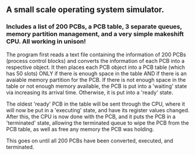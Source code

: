 ## A small scale operating system simulator.

### Includes a list of 200 PCBs, a PCB table, 3 separate queues, memory partition management, and a very simple makeshift CPU. All working in unison!

The program first reads a text file containing the information of 200 PCBs (process control blocks) and converts the information of each PCB into a respective object.
It then places each PCB object into a PCB table (which has 50 slots) ONLY if there is enough space in the table AND if there is an avaiable memory partition for the PCB.
If there is not enough space in the table or not enough memory available, the PCB is put into a 'waiting' state via increasing its arrival time. Otherwise, it is put into a 'ready' state.

The oldest 'ready' PCB in the table will be sent through the CPU, where it will now be put in a 'executing' state, and have its register values changed.
After this, the CPU is now done with the PCB, and it puts the PCB in a 'terminated' state, allowing the terminated queue to wipe the PCB from the PCB table, as well as free any memory the PCB was holding.

This goes on until all 200 PCBs have been converted, executed, and terminated.
